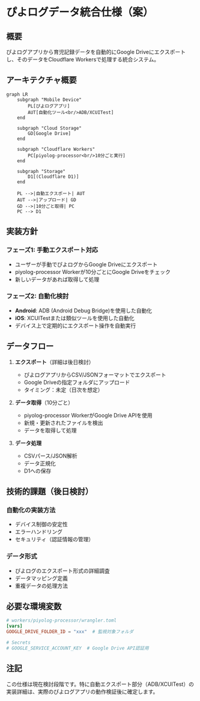 # ぴよログデータ統合仕様（案）

## 概要

ぴよログアプリから育児記録データを自動的にGoogle Driveにエクスポートし、そのデータをCloudflare Workersで処理する統合システム。

## アーキテクチャ概要

```mermaid
graph LR
    subgraph "Mobile Device"
        PL[ぴよログアプリ]
        AUT[自動化ツール<br/>ADB/XCUITest]
    end
    
    subgraph "Cloud Storage"
        GD[Google Drive]
    end
    
    subgraph "Cloudflare Workers"
        PC[piyolog-processor<br/>10分ごと実行]
    end
    
    subgraph "Storage"
        D1[(Cloudflare D1)]
    end
    
    PL -->|自動エクスポート| AUT
    AUT -->|アップロード| GD
    GD -->|10分ごと取得| PC
    PC --> D1
```

## 実装方針

### フェーズ1: 手動エクスポート対応
- ユーザーが手動でぴよログからGoogle Driveにエクスポート
- piyolog-processor Workerが10分ごとにGoogle Driveをチェック
- 新しいデータがあれば取得して処理

### フェーズ2: 自動化検討
- **Android**: ADB (Android Debug Bridge)を使用した自動化
- **iOS**: XCUITestまたは類似ツールを使用した自動化
- デバイス上で定期的にエクスポート操作を自動実行

## データフロー

1. **エクスポート**（詳細は後日検討）
   - ぴよログアプリからCSV/JSONフォーマットでエクスポート
   - Google Driveの指定フォルダにアップロード
   - タイミング：未定（日次を想定）

2. **データ取得**（10分ごと）
   - piyolog-processor WorkerがGoogle Drive APIを使用
   - 新規・更新されたファイルを検出
   - データを取得して処理

3. **データ処理**
   - CSVパース/JSON解析
   - データ正規化
   - D1への保存

## 技術的課題（後日検討）

### 自動化の実装方法
- デバイス制御の安定性
- エラーハンドリング
- セキュリティ（認証情報の管理）

### データ形式
- ぴよログのエクスポート形式の詳細調査
- データマッピング定義
- 重複データの処理方法

## 必要な環境変数

```toml
# workers/piyolog-processor/wrangler.toml
[vars]
GOOGLE_DRIVE_FOLDER_ID = "xxx"  # 監視対象フォルダ

# Secrets
# GOOGLE_SERVICE_ACCOUNT_KEY  # Google Drive API認証用
```

## 注記

この仕様は現在検討段階です。特に自動エクスポート部分（ADB/XCUITest）の実装詳細は、実際のぴよログアプリの動作検証後に確定します。